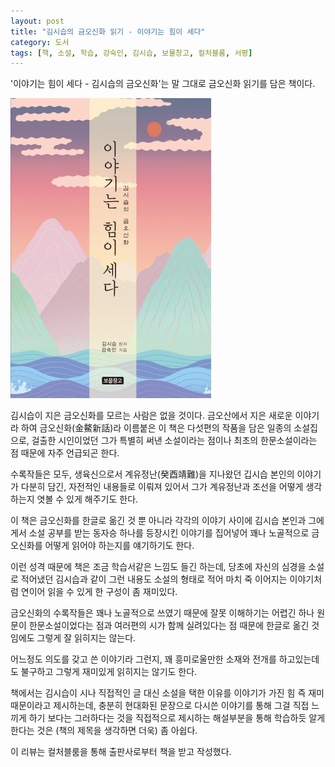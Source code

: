 ```yaml
---
layout: post
title: "김시습의 금오신화 읽기 - 이야기는 힘이 세다"
category: 도서
tags: [책, 소설, 학습, 강숙인, 김시습, 보물창고, 컬처블룸, 서평]
---
```


'이야기는 힘이 세다 - 김시습의 금오신화'는
말 그대로 금오신화 읽기를 담은 책이다.

![표지](/images/book/the-story-is-strong-book-h480.jpg)

김시습이 지은 금오신화를 모르는 사람은 없을 것이다.
금오산에서 지은 새로운 이야기라 하여 금오신화(金鰲新話)라 이름붙은 이 책은
다섯편의 작품을 담은 일종의 소설집으로,
걸출한 시인이었던 그가 특별히 써낸 소설이라는 점이나
최초의 한문소설이라는 점 때문에 자주 언급되곤 한다.

수록작들은 모두, 생육신으로서 계유정난(癸酉靖難)을 지나왔던 깁시습 본인의 이야기가 다분히 담긴,
자전적인 내용들로 이뤄져 있어서
그가 계유정난과 조선을 어떻게 생각하는지 엿볼 수 있게 해주기도 한다.

이 책은 금오신화를 한글로 옮긴 것 뿐 아니라
각각의 이야기 사이에
김시습 본인과 그에게서 소설 공부를 받는 동자승 하나를 등장시킨 이야기를 집어넣어
꽤나 노골적으로 금오신화를 어떻게 읽어야 하는지를 얘기하기도 한다.

이런 성격 때문에 책은 조금 학습서같은 느낌도 들긴 하는데,
당초에 자신의 심경을 소설로 적어냈던 김시습과 같이
그런 내용도 소설의 형태로 적어
마치 죽 이어지는 이야기처럼 연이어 읽을 수 있게 한 구성이 좀 재미있다.

금오신화의 수록작들은 꽤나 노골적으로 쓰였기 때문에 잘못 이해하기는 어렵긴 하나
원문이 한문소설이었다는 점과 여러편의 시가 함께 실려있다는 점 때문에
한글로 옮긴 것임에도 그렇게 잘 읽히지는 않는다.

어느정도 의도를 갖고 쓴 이야기라 그런지,
꽤 흥미로울만한 소재와 전개를 하고있는데도 불구하고
그렇게 재미있게 읽히지는 않기도 한다.

책에서는 김시습이 시나 직접적인 글 대신 소설을 택한 이유를
이야기가 가진 힘 즉 재미 때문이라고 제시하는데,
충분히 현대화된 문장으로 다시쓴 이야기를 통해 그걸 직접 느끼게 하기 보다는
그러하다는 것을 직접적으로 제시하는 해설부분을 통해 학습하듯 알게 한다는 것은
(책의 제목을 생각하면 더욱) 좀 아쉽다.



<div class="im im-info">
이 리뷰는 컬처블룸을 통해 출판사로부터 책을 받고 작성했다.
</div>
